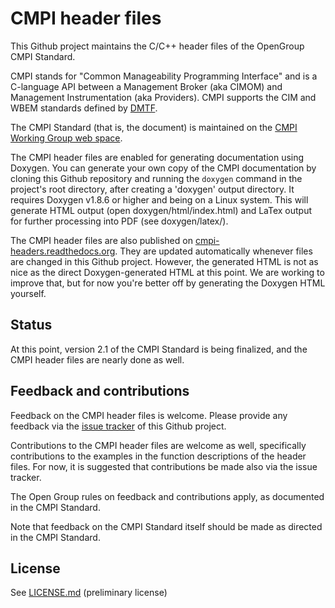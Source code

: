 CMPI header files
=================

This Github project maintains the C/C++ header files of the OpenGroup CMPI
Standard.

CMPI stands for "Common Manageability Programming Interface" and is a C-language
API between a Management Broker (aka CIMOM) and Management Instrumentation (aka
Providers). CMPI supports the CIM and WBEM standards defined by
[DMTF](http://www.dmtf.org).

The CMPI Standard (that is, the document) is maintained on the
[CMPI Working Group web space](https://wiki.opengroup.org/councils-wiki/doku.php?id=forums:enterprise_management:cmpi:start).

The CMPI header files are enabled for generating documentation using Doxygen.
You can generate your own copy of the CMPI documentation by cloning this Github
repository and running the `doxygen` command in the project's root directory,
after creating a 'doxygen' output directory. It requires Doxygen v1.8.6 or
higher and being on a Linux system. This will generate HTML output (open
doxygen/html/index.html) and LaTex output for further processing into PDF (see
doxygen/latex/).
 
The CMPI header files are also published on
[cmpi-headers.readthedocs.org](https://cmpi-headers.readthedocs.org/). They are
updated automatically whenever files are changed in this Github project.
However, the generated HTML is not as nice as the direct Doxygen-generated HTML
at this point. We are working to improve that, but for now you're better off by
generating the Doxygen HTML yourself.

Status
------

At this point, version 2.1 of the CMPI Standard is being finalized, and the
CMPI header files are nearly done as well.

Feedback and contributions
--------------------------

Feedback on the CMPI header files is welcome. Please provide any feedback via
the [issue tracker](/cmpi-wg/cmpi-headers/issues) of this Github project.

Contributions to the CMPI header files are welcome as well, specifically
contributions to the examples in the function descriptions of the header files.
For now, it is suggested that contributions be made also via the issue tracker.

The Open Group rules on feedback and contributions apply, as documented in the
CMPI Standard.

Note that feedback on the CMPI Standard itself should be made as directed in
the CMPI Standard.

License
-------

See [LICENSE.md](LICENSE.md) (preliminary license)
